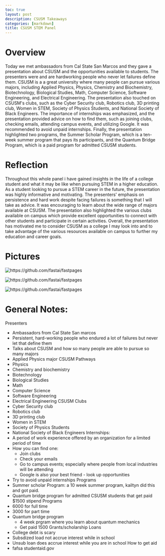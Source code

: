 ```yaml
---
toc: true
layout: post
description: CSUSM Takeaways
categories: [markdown]
title: CSUSM STEM Panel
---
```

# Overview

Today we met ambassadors from Cal State San Marcos and they gave a presentation about CSUSM and the opportunities available to students. The presenters were and are hardworking people who never let failures define them. CSUSM is a a great university where many people can pursue various majors, including Applied Physics, Physics, Chemistry and Biochemistry, Biotechnology, Biological Studies, Math, Computer Science, Software Engineering, and Electrical Engineering. The presentation also touched on CSUSM's clubs, such as the Cyber Security club, Robotics club, 3D printing club, Women in STEM, Society of Physics Students, and National Society of Black Engineers. The importance of internships was emphasized, and the presentation provided advice on how to find them, such as joining clubs, checking emails, attending campus events, and utilizing Google. It was recommended to avoid unpaid internships. Finally, the presentation highlighted two programs, the Summer Scholar Program, which is a ten-week summer program that pays its participants, and the Quantum Bridge Program, which is a paid program for admitted CSUSM students.

# Reflection

Throughout this whole panel i have gained insights in the life of a college student and what it may be like when pursuing STEM in a higher education. As a student looking to pursue a STEM career in the future, the presentation was highly informative and motivating. The presenters' emphasis on persistence and hard work despite facing failures is something that I will take as advice. It was encouraging to learn about the wide range of majors available at CSUSM. The presentation also highlighted the various clubs available on campus which provide excellent opportunities to connect with other students and participate in certain activities. Overall, the presentation has motivated me to consider CSUSM as a college I may look into and to take advantage of the various resources available on campus to further my education and career goals.

# Pictures

![]({{site.baseurl}}/images/path.jpg "https://github.com/fastai/fastpages")

![]({{site.baseurl}}/images/wire.jpg "https://github.com/fastai/fastpages")

![]({{site.baseurl}}/images/panel.jpg "https://github.com/fastai/fastpages")

# General Notes:
Presenters
- Ambassadors from Cal State San marcos
- Persistent, hard-working people who endured a lot of failures but never let that define them
- Talks about CSUSM and how so many people are able to pursue so many majors 
- Applied Physics major 
CSUSM Pathways
- Physics
- Chemistry and biochemistry
- Biotechnology
- Biological Studies
- Math
- Computer Science
- Software Engineering
- Electrical Engineering
CSUSM Clubs
- Cyber Security club
- Robotics club
- 3D printing club
- Women in STEM
- Society of Physics Students
- National Society of Black Engineers
Internships:
- A period of work experience offered by an organization for a limited period of time
- How you can find one:
    - Join clubs
    - Check your emails
    - Go to campus events; especially where people from local industries will be attending
    - Google is also your best friend - look up opportunities
- Try to avoid unpaid internships
Programs
- Summer scholar Program: a 10 week summer program, kailtyn did this and got paid. 
- Quantum bridge program for admitted CSUSM students that get paid $1500 stipend
Programs 
- 6000 for full time
- 3000 for part time
- Quantum bridge program
	- 4 week prgram where you learn about quantum mechanics
	- Get paid 1500
Grants/scholarship
Loans
- College debt is scary
- Subsdized load not accrue interest while in school
- Unsub loan does accrue interest while you are in school
How to get aid
- fafsa studentaid.gov
